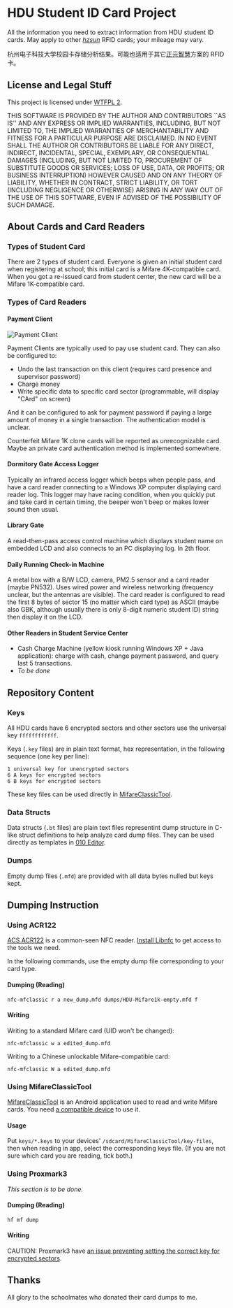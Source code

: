 # HDU Student ID Card Project

All the information you need to extract information from HDU student ID cards. May apply to other _[hzsun](http://www.hzsun.com/)_ RFID cards; your mileage may vary.

杭州电子科技大学校园卡存储分析结果。可能也适用于其它[正元智慧](http://www.hzsun.com/)方案的 RFID 卡。

## License and Legal Stuff

This project is licensed under [WTFPL 2](http://www.wtfpl.net/about/).

THIS SOFTWARE IS PROVIDED BY THE AUTHOR AND CONTRIBUTORS ``AS IS'' AND ANY EXPRESS OR IMPLIED WARRANTIES, INCLUDING, BUT NOT LIMITED TO, THE IMPLIED WARRANTIES OF MERCHANTABILITY AND FITNESS FOR A PARTICULAR PURPOSE ARE DISCLAIMED. IN NO EVENT SHALL THE AUTHOR OR CONTRIBUTORS BE LIABLE FOR ANY DIRECT, INDIRECT, INCIDENTAL, SPECIAL, EXEMPLARY, OR CONSEQUENTIAL DAMAGES (INCLUDING, BUT NOT LIMITED TO, PROCUREMENT OF SUBSTITUTE GOODS OR SERVICES; LOSS OF USE, DATA, OR PROFITS; OR BUSINESS INTERRUPTION) HOWEVER CAUSED AND ON ANY THEORY OF LIABILITY, WHETHER IN CONTRACT, STRICT LIABILITY, OR TORT (INCLUDING NEGLIGENCE OR OTHERWISE) ARISING IN ANY WAY OUT OF THE USE OF THIS SOFTWARE, EVEN IF ADVISED OF THE POSSIBILITY OF SUCH DAMAGE.

## About Cards and Card Readers

### Types of Student Card

There are 2 types of student card. Everyone is given an initial student card when registering at school; this initial card is a Mifare 4K-compatible card. When you got a re-issued card from student center, the new card will be a Mifare 1K-compatible card. 

### Types of Card Readers

#### Payment Client

![Payment Client](http://www.paycircle.cn/file/upload/201310/03/18-10-20-91-147.jpg)

Payment Clients are typically used to pay use student card. They can also be configured to:

* Undo the last transaction on this client (requires card presence and supervisor password)
* Charge money
* Write specific data to specific card sector (programmable, will display "CArd" on screen)

And it can be configured to ask for payment password if paying a large amount of money in a single transaction. The authentication model is unclear. 

Counterfeit Mifare 1K clone cards will be reported as unrecognizable card. Maybe an private card authentication method is implemented somewhere.

#### Dormitory Gate Access Logger

Typically an infrared access logger which beeps when people pass, and have a card reader connecting to a Windows XP computer displaying card reader log. This logger may have racing condition, when you quickly put and take card in certain timing, the beeper won't beep or makes lower sound then usual.

#### Library Gate

A read-then-pass access control machine which displays student name on embedded LCD and also connects to an PC displaying log. In 2th floor.

#### Daily Running Check-in Machine

A metal box with a B/W LCD, camera, PM2.5 sensor and a card reader (maybe PN532). Uses wired power and wireless networking (frequency unclear, but the antennas are visible). The card reader is configured to read the first 8 bytes of sector 15 (no matter which card type) as ASCII (maybe also GBK, although usually there is only 8-digit numeric student ID) string then display it on the LCD. 

#### Other Readers in Student Service Center

* Cash Charge Machine (yellow kiosk running Windows XP + Java application): charge with cash, change payment password, and query last 5 transactions.
* _To be done_

## Repository Content

### Keys

All HDU cards have 6 encrypted sectors and other sectors use the universal key `ffffffffffff`.

Keys (`.key` files) are in plain text format, hex representation, in the following sequence (one key per line): 

```
1 universal key for unencrypted sectors
6 A keys for encrypted sectors
6 B keys for encrypted sectors
```

These key files can be used directly in [MifareClassicTool](https://github.com/ikarus23/MifareClassicTool).

### Data Structs

Data structs (`.bt` files) are plain text files representint dump structure in C-like struct definitions to help analyze card dump files. They can be used directly as templates in [010 Editor](http://www.sweetscape.com/010editor/).

### Dumps

Empty dump files (`.mfd`) are provided with all data bytes nulled but keys kept.

## Dumping Instruction

### Using ACR122

[ACS ACR122](http://nfc-tools.org/index.php?title=ACR122) is a common-seen NFC reader. [Install Libnfc](http://nfc-tools.org/index.php?title=Libnfc) to get access to the tools we need.

In the following commands, use the empty dump file corresponding to your card type. 

#### Dumping (Reading)

```shell
nfc-mfclassic r a new_dump.mfd dumps/HDU-Mifare1k-empty.mfd f
```

#### Writing

Writing to a standard Mifare card (UID won't be changed): 

```shell
nfc-mfclassic w a edited_dump.mfd
```

Writing to a Chinese unlockable Mifare-compatible card:

```shell
nfc-mfclassic W a edited_dump.mfd
```

### Using MifareClassicTool

[MifareClassicTool](https://github.com/ikarus23/MifareClassicTool) is an Android application used to read and write Mifare cards. You need [a compatible device](https://github.com/ikarus23/MifareClassicTool/issues/20) to use it. 

#### Usage

Put `keys/*.keys` to your devices' `/sdcard/MifareClassicTool/key-files`, then when reading in app, select the corresponding keys file. (If you are not sure which card you are reading, tick both.)

### Using Proxmark3

_This section is to be done._

#### Dumping (Reading)

```shell
hf mf dump
```

#### Writing

CAUTION: Proxmark3 have [an issue preventing setting the correct key for encrypted sectors](https://github.com/Proxmark/proxmark3/issues/201).

## Thanks

All glory to the schoolmates who donated their card dumps to me.